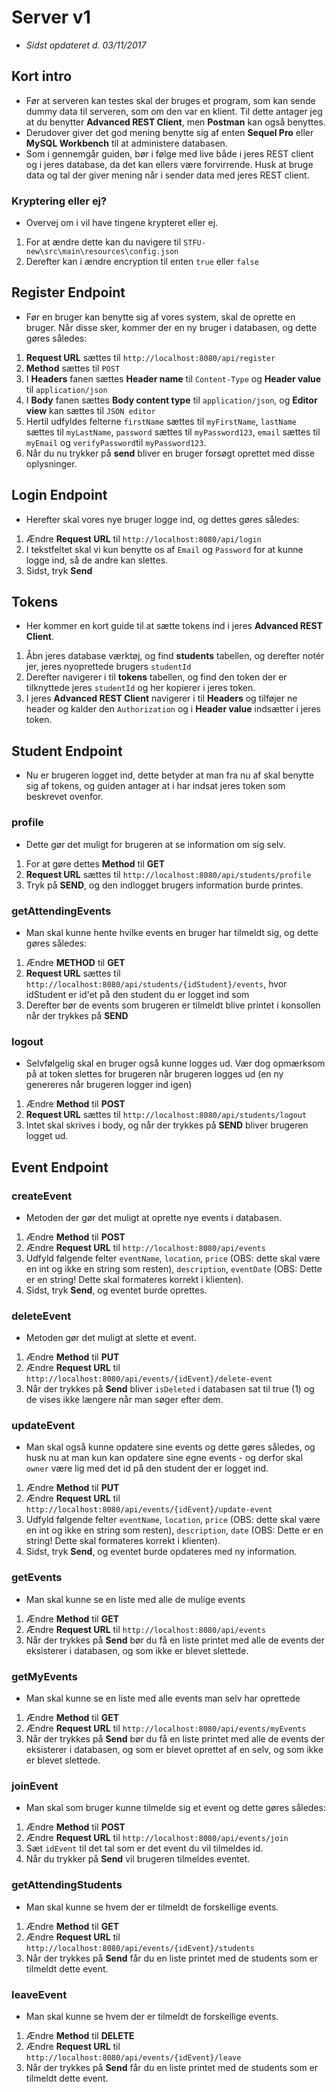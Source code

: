 # Server v1 
- *Sidst opdateret d. 03/11/2017*


## Kort intro
- Før at serveren kan testes skal der bruges et program, som kan sende dummy data til serveren, som om den var en klient. Til dette antager jeg at du benytter **Advanced REST Client**, men **Postman** kan også benyttes. 
- Derudover giver det god mening benytte sig af enten **Sequel Pro** eller **MySQL Workbench** til at administere databasen. 
- Som i gennemgår guiden, bør i følge med live både i jeres REST client og i jeres database, da det kan ellers være forvirrende. Husk at bruge data og tal der giver mening når i sender data med jeres REST client. 

### Kryptering eller ej? 
- Overvej om i vil have tingene krypteret eller ej. 
1. For at ændre dette kan du navigere til `STFU-new\src\main\resources\config.json`
2. Derefter kan i ændre encryption til enten `true` eller `false`
 

## Register Endpoint
- Før en bruger kan benytte sig af vores system, skal de oprette en bruger. Når disse sker, kommer der en ny bruger i databasen, og dette gøres således:
1. **Request URL** sættes til `http://localhost:8080/api/register`
2. **Method** sættes til `POST`
3. I **Headers** fanen sættes **Header name** til `Content-Type` og **Header value** til `application/json`
4. I **Body** fanen sættes **Body content type** til `application/json`, og **Editor view** kan sættes til `JSON editor`
5. Hertil udfyldes felterne `firstName` sættes til `myFirstName`, `lastName` sættes til `myLastName`, `password` sættes til `myPassword123`, `email` sættes til `myEmail` og `verifyPassword`til `myPassword123`. 
6. Når du nu trykker på **send** bliver en bruger forsøgt oprettet med disse oplysninger.

## Login Endpoint
- Herefter skal vores nye bruger logge ind, og dettes gøres således: 
1. Ændre **Request URL** til `http://localhost:8080/api/login`
2. I tekstfeltet skal vi kun benytte os af `Email` og `Password` for at kunne logge ind, så de andre kan slettes. 
3. Sidst, tryk **Send**

## Tokens 
- Her kommer en kort guide til at sætte tokens ind i jeres **Advanced REST Client**. 
1. Åbn jeres database værktøj, og find **students** tabellen, og derefter notér jer, jeres nyoprettede brugers `studentId`
2. Derefter navigerer i til **tokens** tabellen, og find den token der er tilknyttede jeres `studentId` og her kopierer i jeres token. 
3. I jeres **Advanced REST Client** navigerer i til **Headers** og tilføjer ne header og kalder den `Authorization` og i **Header value** indsætter i jeres token. 

## Student Endpoint
- Nu er brugeren logget ind, dette betyder at man fra nu af skal benytte sig af tokens, og guiden antager at i har indsat jeres token som beskrevet ovenfor. 

### profile
- Dette gør det muligt for brugeren at se information om sig selv. 
1. For at gøre dettes **Method** til **GET** 
2. **Request URL** sættes til `http://localhost:8080/api/students/profile`
3. Tryk på **SEND**, og den indlogget brugers information burde printes. 

### getAttendingEvents
- Man skal kunne hente hvilke events en bruger har tilmeldt sig, og dette gøres således:
1. Ændre **METHOD** til **GET** 
2. **Request URL** sættes til `http://localhost:8080/api/students/{idStudent}/events`, hvor idStudent er id'et på den student du er logget ind som
3. Derefter bør de events som brugeren er tilmeldt blive printet i konsollen når der trykkes på **SEND**

### logout
- Selvfølgelig skal en bruger også kunne logges ud. Vær dog opmærksom på at token slettes for brugeren når brugeren logges ud (en ny genereres når brugeren logger ind igen) 
1. Ændre **Method** til **POST** 
2. **Request URL** sættes til `http://localhost:8080/api/students/logout`
3. Intet skal skrives i body, og når der trykkes på **SEND** bliver brugeren logget ud. 


## Event Endpoint
### createEvent
- Metoden der gør det muligt at oprette nye events i databasen. 
1. Ændre **Method** til **POST** 
2. Ændre **Request URL** til `http://localhost:8080/api/events`
3. Udfyld følgende felter `eventName`, `location`, `price` (OBS: dette skal være en int og ikke en string som resten), `description`, `eventDate` (OBS: Dette er en string! Dette skal formateres korrekt i klienten).
4. Sidst, tryk **Send**, og eventet burde oprettes.

### deleteEvent
- Metoden gør det muligt at slette et event.
1. Ændre **Method** til **PUT** 
2. Ændre **Request URL** til `http://localhost:8080/api/events/{idEvent}/delete-event`
3. Når der trykkes på **Send** bliver `isDeleted` i databasen sat til true (1) og de vises ikke længere når man søger efter dem.

### updateEvent
- Man skal også kunne opdatere sine events og dette gøres således, og husk nu at man kun kan opdatere sine egne events - og derfor skal `owner` være lig med det id på den student der er logget ind. 
1. Ændre **Method** til **PUT** 
2. Ændre **Request URL** til `http://localhost:8080/api/events/{idEvent}/update-event`
3. Udfyld følgende felter `eventName`, `location`, `price` (OBS: dette skal være en int og ikke en string som resten), `description`, `date` (OBS: Dette er en string! Dette skal formateres korrekt i klienten).
4. Sidst, tryk **Send**, og eventet burde opdateres med ny information.

### getEvents
- Man skal kunne se en liste med alle de mulige events 
1. Ændre **Method** til **GET** 
2. Ændre **Request URL** til `http://localhost:8080/api/events`
3. Når der trykkes på **Send** bør du få en liste printet med alle de events der eksisterer i databasen, og som ikke er blevet slettede. 

### getMyEvents
- Man skal kunne se en liste med alle events man selv har oprettede
1. Ændre **Method** til **GET** 
2. Ændre **Request URL** til `http://localhost:8080/api/events/myEvents`
3. Når der trykkes på **Send** bør du få en liste printet med alle de events der eksisterer i databasen, og som er blevet oprettet af en selv, og som ikke er blevet slettede.

### joinEvent
- Man skal som bruger kunne tilmelde sig et event og dette gøres således: 
1. Ændre **Method** til **POST**
2. Ændre **Request URL** til `http://localhost:8080/api/events/join`
3. Sæt `idEvent` til det tal som er det event du vil tilmeldes id.
4. Når du trykker på **Send** vil brugeren tilmeldes eventet.

### getAttendingStudents
- Man skal kunne se hvem der er tilmeldt de forskellige events.
1. Ændre **Method** til **GET**
2. Ændre **Request URL** til `http://localhost:8080/api/events/{idEvent}/students`
3. Når der trykkes på **Send** får du en liste printet med de students som er tilmeldt dette event. 

### leaveEvent
- Man skal kunne se hvem der er tilmeldt de forskellige events.
1. Ændre **Method** til **DELETE**
2. Ændre **Request URL** til `http://localhost:8080/api/events/{idEvent}/leave`
3. Når der trykkes på **Send** får du en liste printet med de students som er tilmeldt dette event. 